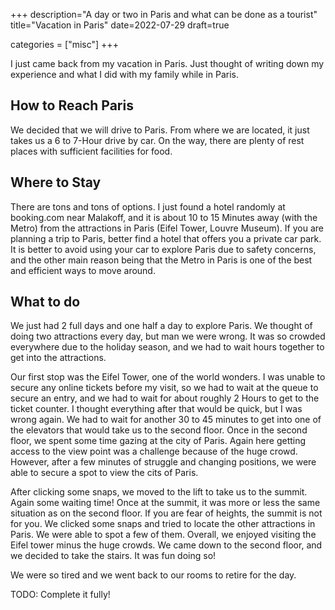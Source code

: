 +++
description="A day or two in Paris and what can be done as a tourist"
title="Vacation in Paris"
date=2022-07-29
draft=true

categories = ["misc"]
+++

I just came back from my vacation in Paris. Just thought of writing down my experience and what I did with my family
while in Paris. 

## How to Reach Paris

We decided that we will drive to Paris. From where we are located, it just takes us a 6 to 7-Hour drive by car. On the
way, there are plenty of rest places with sufficient facilities for food. 

## Where to Stay

There are tons and tons of options. I just found a hotel randomly at booking.com near Malakoff, and it is about 10 to 15
Minutes away (with the Metro) from the attractions in Paris (Eifel Tower, Louvre Museum). If you are planning a trip to Paris,
better find a hotel that offers you a private car park. It is better to avoid using your car to explore Paris due to 
safety concerns, and the other main reason being that the Metro in Paris is one of the best and efficient ways to move around.

## What to do

We just had 2 full days and one half a day to explore Paris. We thought of doing two attractions every day, but man we were
wrong. It was so crowded everywhere due to the holiday season, and we had to wait hours together to get into the attractions. 

Our first stop was the Eifel Tower, one of the world wonders. I was unable to secure any online tickets before my visit, so 
we had to wait at the queue to secure an entry, and we had to wait for about roughly 2 Hours to get to the ticket counter. 
I thought everything after that would be quick, but I was wrong again. We had to wait for another 30 to 45 minutes to get 
into one of the elevators that would take us to the second floor. Once in the second floor, we spent some time gazing at
the city of Paris. Again here getting access to the view point was a challenge because of the huge crowd. However, after a
few minutes of struggle and changing positions, we were able to secure a spot to view the cits of Paris. 

After clicking some snaps, we moved to the lift to take us to the summit. Again some waiting time! Once at the summit, it
was more or less the same situation as on the second floor. If you are fear of heights, the summit is not for you. We clicked
some snaps and tried to locate the other attractions in Paris. We were able to spot a few of them. Overall, we enjoyed visiting
the Eifel tower minus the huge crowds. We came down to the second floor, and we decided to take the stairs. It was fun doing so!

We were so tired and we went back to our rooms to retire for the day.

TODO: Complete it fully!
